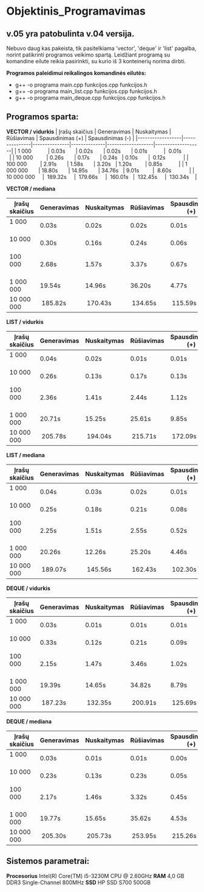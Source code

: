 # Objektinis_Programavimas

## v.05 yra patobulinta v.04 versija. 
Nebuvo daug kas pakeista, tik pasitelkiama 'vector', 'deque' ir 'list' pagalba, norint patikrinti programos veikimo spartą. Leidžiant programą su komandine eilute reikia pasirinkti, su kurio iš 3 konteinerių norima dirbti.

**Programos paleidimui reikalingos komandinės eilutės:**
- g++ -o programa main.cpp funkcijos.cpp funkcijos.h
- g++ -o programa main_list.cpp funkcijos.cpp funkcijos.h
- g++ -o programa main_deque.cpp funkcijos.cpp funkcijos.h

## Programos sparta:

**VECTOR / vidurkis**
|  Įrašų skaičius  |  Generavimas  |  Nuskaitymas  |  Rūšiavimas  |  Spausdinimas (+) |  Spausdinimas (-) |
|------------------|---------------|---------------|--------------|-------------------|-------------------|
|  1 000           |  0.03s        |  0.02s        |  0.02s       |  0.01s            |  0.01s            |
|  10 000          |  0.26s        |  0.17s        |  0.24s       |  0.10s            |  0.12s            |
|  100 000         |  2.91s        |  1.58s        |  3.20s       |  1.20s            |  0.85s            |
|  1 000 000       |  18.80s       |  14.95s       |  34.76s      |  9.01s            |  8.60s            |
|  10 000 000      |  189.32s      |  179.66s      |  160.01s     |  132.45s          |  130.34s          |

**VECTOR / mediana**

|  Įrašų skaičius  |  Generavimas  |  Nuskaitymas  |  Rūšiavimas  |  Spausdinimas (+) |  Spausdinimas (-) |
|------------------|---------------|---------------|--------------|-------------------|-------------------|
|  1 000           |  0.03s        |  0.02s        |  0.02s       |  0.01s            |  0.01s            |
|  10 000          |  0.30s        |  0.16s        |  0.24s       |  0.06s            |  0.17s            |
|  100 000         |  2.68s        |  1.57s        |  3.37s       |  0.67s            |  1.35s            |
|  1 000 000       |  19.54s       |  14.96s       |  36.20s      |  4.77s            |  12.82s           |
|  10 000 000      |  185.82s      |  170.43s      |  134.65s     |  115.59s          |  117.26s          |

**LIST / vidurkis**

|  Įrašų skaičius  |  Generavimas  |  Nuskaitymas  |  Rūšiavimas  |  Spausdinimas (+) |  Spausdinimas (-) |
|------------------|---------------|---------------|--------------|-------------------|-------------------|
|  1 000           |  0.04s        |  0.02s        |  0.01s       |  0.01s            |  0.01s            |
|  10 000          |  0.26s        |  0.13s        |  0.17s       |  0.13s            |  0.10s            |
|  100 000         |  2.36s        |  1.41s        |  2.44s       |  1.12s            |  0.99s            |
|  1 000 000       |  20.71s       |  15.25s       |  25.61s      |  9.85s            |  9.82s            |
|  10 000 000      |  205.78s      |  194.04s      |  215.71s     |  172.09s          |  174.52s          |


**LIST / mediana**

|  Įrašų skaičius  |  Generavimas  |  Nuskaitymas  |  Rūšiavimas  |  Spausdinimas (+)  | Spausdinimas (-) |
|------------------|---------------|---------------|--------------|--------------------|------------------|
|  1 000           |  0.04s        |  0.03s        |  0.02s       |  0.01s             | 0.02s            |
|  10 000          |  0.25s        |  0.18s        |  0.21s       |  0.08s             | 0.16s            |
|  100 000         |  2.25s        |  1.51s        |  2.55s       |  0.52s             | 1.42s            | 
|  1 000 000       |  20.26s       |  12.26s       |  25.20s      |  4.46s             | 13.50s           |
|  10 000 000      |  189.07s      |  145.56s      |  162.43s     |  102.30s           | 100.98s          |

**DEQUE / vidurkis**

|  Įrašų skaičius  |  Generavimas  |  Nuskaitymas  |  Rūšiavimas  |  Spausdinimas (+)  | Spausdinimas (-)|
|------------------|---------------|---------------|--------------|--------------------|-----------------|
|  1 000           |  0.03s        |  0.01s        |  0.01s       |  0.01s             |  0.01s          |
|  10 000          |  0.33s        |  0.12s        |  0.21s       |  0.09s             |  0.09s          |
|  100 000         |  2.15s        |  1.47s        |  3.46s       |  1.02s             |  0.95s          |
|  1 000 000       |  19.39s       |  14.65s       |  34.82s      |  8.79s             |  8.49s          |
|  10 000 000      |  187.23s      |  132.35s      |  200.91s     |  125.69s           |  142.61s        |

**DEQUE / mediana**

|  Įrašų skaičius  |  Generavimas  |  Nuskaitymas  |  Rūšiavimas  |  Spausdinimas (+) |  Spausdinimas (-) |
|------------------|---------------|---------------|--------------|-------------------|-------------------|
|  1 000           |  0.03s        |  0.01s        |  0.01s       |  0.00s            |  0.01s            |
|  10 000          |  0.23s        |  0.13s        |  0.23s       |  0.05s            |  0.13s            |
|  100 000         |  2.17s        |  1.46s        |  3.32s       |  0.45s            |  1.35s            |
|  1 000 000       |  19.77s       |  15.65s       |  35.62s      |  4.53s            |  13.06s           |
|  10 000 000      |  205.30s      |  205.73s      |  253.95s     |  215.26s          |  199.30s          |

## Sistemos parametrai:

 **Procesorius** Intel(R) Core(TM) i5-3230M CPU @ 2.60GHz
 **RAM** 4,0 GB DDR3 Single-Channel 800MHz
 **SSD** HP SSD S700 500GB
